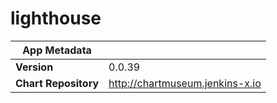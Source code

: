 # lighthouse

|App Metadata||
|---|---|
| **Version** | 0.0.39 |
| **Chart Repository** | http://chartmuseum.jenkins-x.io |
